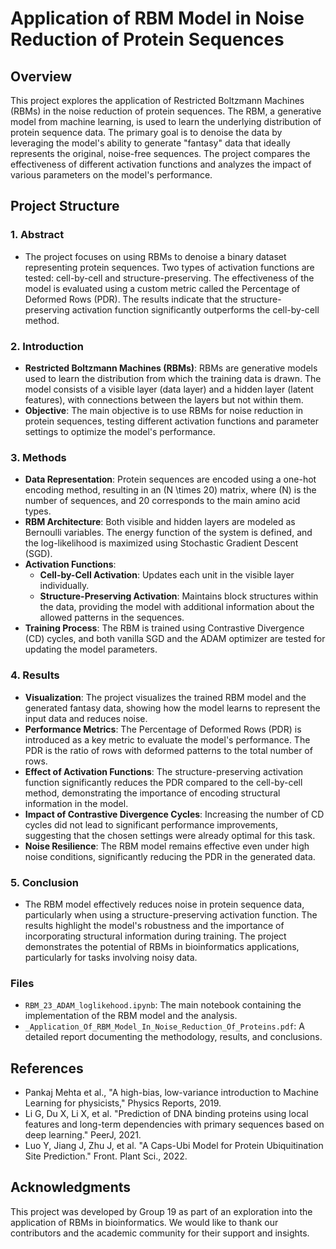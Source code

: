 

# Application of RBM Model in Noise Reduction of Protein Sequences

## Overview

This project explores the application of Restricted Boltzmann Machines (RBMs) in the noise reduction of protein sequences. The RBM, a generative model from machine learning, is used to learn the underlying distribution of protein sequence data. The primary goal is to denoise the data by leveraging the model's ability to generate "fantasy" data that ideally represents the original, noise-free sequences. The project compares the effectiveness of different activation functions and analyzes the impact of various parameters on the model's performance.

## Project Structure

### 1. **Abstract**
   - The project focuses on using RBMs to denoise a binary dataset representing protein sequences. Two types of activation functions are tested: cell-by-cell and structure-preserving. The effectiveness of the model is evaluated using a custom metric called the Percentage of Deformed Rows (PDR). The results indicate that the structure-preserving activation function significantly outperforms the cell-by-cell method.

### 2. **Introduction**
   - **Restricted Boltzmann Machines (RBMs)**: RBMs are generative models used to learn the distribution from which the training data is drawn. The model consists of a visible layer (data layer) and a hidden layer (latent features), with connections between the layers but not within them.
   - **Objective**: The main objective is to use RBMs for noise reduction in protein sequences, testing different activation functions and parameter settings to optimize the model's performance.

### 3. **Methods**
   - **Data Representation**: Protein sequences are encoded using a one-hot encoding method, resulting in an \(N \times 20\) matrix, where \(N\) is the number of sequences, and 20 corresponds to the main amino acid types.
   - **RBM Architecture**: Both visible and hidden layers are modeled as Bernoulli variables. The energy function of the system is defined, and the log-likelihood is maximized using Stochastic Gradient Descent (SGD).
   - **Activation Functions**:
     - **Cell-by-Cell Activation**: Updates each unit in the visible layer individually.
     - **Structure-Preserving Activation**: Maintains block structures within the data, providing the model with additional information about the allowed patterns in the sequences.
   - **Training Process**: The RBM is trained using Contrastive Divergence (CD) cycles, and both vanilla SGD and the ADAM optimizer are tested for updating the model parameters.

### 4. **Results**
   - **Visualization**: The project visualizes the trained RBM model and the generated fantasy data, showing how the model learns to represent the input data and reduces noise.
   - **Performance Metrics**: The Percentage of Deformed Rows (PDR) is introduced as a key metric to evaluate the model's performance. The PDR is the ratio of rows with deformed patterns to the total number of rows.
   - **Effect of Activation Functions**: The structure-preserving activation function significantly reduces the PDR compared to the cell-by-cell method, demonstrating the importance of encoding structural information in the model.
   - **Impact of Contrastive Divergence Cycles**: Increasing the number of CD cycles did not lead to significant performance improvements, suggesting that the chosen settings were already optimal for this task.
   - **Noise Resilience**: The RBM model remains effective even under high noise conditions, significantly reducing the PDR in the generated data.

### 5. **Conclusion**
   - The RBM model effectively reduces noise in protein sequence data, particularly when using a structure-preserving activation function. The results highlight the model's robustness and the importance of incorporating structural information during training. The project demonstrates the potential of RBMs in bioinformatics applications, particularly for tasks involving noisy data.



### Files
- `RBM_23_ADAM_loglikehood.ipynb`: The main notebook containing the implementation of the RBM model and the analysis.
- `_Application_Of_RBM_Model_In_Noise_Reduction_Of_Proteins.pdf`: A detailed report documenting the methodology, results, and conclusions.

## References
- Pankaj Mehta et al., "A high-bias, low-variance introduction to Machine Learning for physicists," Physics Reports, 2019.
- Li G, Du X, Li X, et al. "Prediction of DNA binding proteins using local features and long-term dependencies with primary sequences based on deep learning." PeerJ, 2021.
- Luo Y, Jiang J, Zhu J, et al. "A Caps-Ubi Model for Protein Ubiquitination Site Prediction." Front. Plant Sci., 2022.

## Acknowledgments

This project was developed by Group 19 as part of an exploration into the application of RBMs in bioinformatics. We would like to thank our contributors and the academic community for their support and insights.
